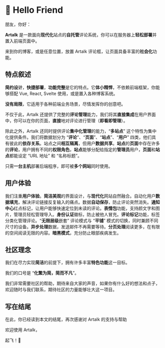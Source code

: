# 👋 Hello Friend

朋友，你好：

**Artalk** 是一款面向**现代化**站点的**自托管**评论系统，你可以在服务器上**轻松部署**并置入前端页面中。

来到你的博客，或是任意位置，放置 Artalk 评论框，让页面具备丰富的**社会化**功能。

## 特点叙述

**简约设计**，**快捷部署**，**功能完整**是它的特点。它**体小精悍**，不依赖前端框架，你能够搭配 Vue, React, Svelte 使用，或是置入各种博客系统。

**没有局限**，它适用于各种前端业务场景，尽情发挥你的创意吧。

不仅于此，Artalk 还提供了完整的**评论管理**能力，我们将其**直接集成**在用户界面中，你可以在你的页面，**直接**地对评论进行管理（**即看即管理**）。

除此之外，Artalk 还同时提供评论**集中化管理**的能力，“**多站点**” 这个特性为集中化提供条件。我们将数据划分为 “**评论**”、“**页面**”、“**站点**”、“**用户**” 四类，他们具有彼此的**依存关系**。站点之间**相互隔离**，但用户**数据共享**。**站点**的**页面**中存在许多的**评论**，用户拥有不同的**权限角色**，**站点**能够分配给指定的**管理员**用户，**页面**和**站点**都能设定 “URL 地址” 和 “名称标题”。

只需**一台主机**部署后端程序，即可被**多个网站**同时使用。

## 用户体验

我们注重**用户体验**。**简洁美观**的界面设计，与**现代化**网站自然融合。自动化用户**数据填充**，解决评论链接反复输入的痛点。数据**自动保存**，防止评论突然消失。**通知中心**红点标记，让用户能够快速定位到未读的评论。**表情包**功能，支持颜文字和图片，管理员轻松管理导入。**身份认证**徽标，防止被他人冒充。**评论标记**功能，标签分类化管理评论。“**无限层级**嵌套” 评论模式与 “**平铺**” 模式的切换，同时兼顾不同尺寸的设备。**异步处理**数据，发送邮件不再需要等待。**分页处理**阅读更多，在有限的空间阅读无限的内容。**暗黑模式**，充分防止眼部疾病发生。

## 社区理念

我们在尽力实现**简洁**的前提下，拥有许多丰富**特色功能**这一目标。

我们的口号是 “**化繁为简，简而不凡**”。

我们非常需要社区的帮助，期待来自大家的声音，如果你有什么好的想法和点子，欢迎随时与我们联系，期待社区的力量能够壮大这一项目。

## 写在结尾

在此，你已经读到本文的结尾，再次感谢对 Artalk 的支持与帮助

欢迎使用 Artalk，

起飞！🛫️
